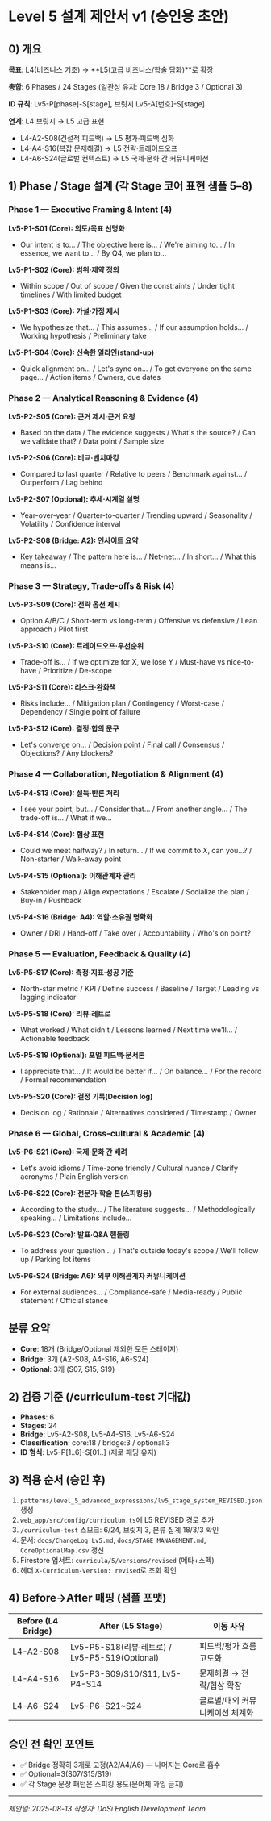 # Level 5 설계 제안서 v1 (승인용 초안)

## 0) 개요

**목표**: L4(비즈니스 기초) → **L5(고급 비즈니스/학술 담화)**로 확장

**총합**: 6 Phases / 24 Stages (일관성 유지: Core 18 / Bridge 3 / Optional 3)

**ID 규칙**: Lv5-P[phase]-S[stage], 브릿지 Lv5-A[번호]-S[stage]

**연계**: L4 브릿지 → L5 고급 표현
- L4-A2-S08(건설적 피드백) → L5 평가·피드백 심화
- L4-A4-S16(복잡 문제해결) → L5 전략·트레이드오프
- L4-A6-S24(글로벌 컨텍스트) → L5 국제·문화 간 커뮤니케이션

## 1) Phase / Stage 설계 (각 Stage 코어 표현 샘플 5–8)

### Phase 1 — Executive Framing & Intent (4)

**Lv5-P1-S01 (Core): 의도/목표 선명화**
- Our intent is to… / The objective here is… / We're aiming to… / In essence, we want to… / By Q4, we plan to…

**Lv5-P1-S02 (Core): 범위·제약 정의**  
- Within scope / Out of scope / Given the constraints / Under tight timelines / With limited budget

**Lv5-P1-S03 (Core): 가설·가정 제시**
- We hypothesize that… / This assumes… / If our assumption holds… / Working hypothesis / Preliminary take

**Lv5-P1-S04 (Core): 신속한 얼라인(stand-up)**
- Quick alignment on… / Let's sync on… / To get everyone on the same page… / Action items / Owners, due dates

### Phase 2 — Analytical Reasoning & Evidence (4)

**Lv5-P2-S05 (Core): 근거 제시·근거 요청**
- Based on the data / The evidence suggests / What's the source? / Can we validate that? / Data point / Sample size

**Lv5-P2-S06 (Core): 비교·벤치마킹**
- Compared to last quarter / Relative to peers / Benchmark against… / Outperform / Lag behind

**Lv5-P2-S07 (Optional): 추세·시계열 설명**
- Year-over-year / Quarter-to-quarter / Trending upward / Seasonality / Volatility / Confidence interval

**Lv5-P2-S08 (Bridge: A2): 인사이트 요약**
- Key takeaway / The pattern here is… / Net-net… / In short… / What this means is…

### Phase 3 — Strategy, Trade-offs & Risk (4)

**Lv5-P3-S09 (Core): 전략 옵션 제시**
- Option A/B/C / Short-term vs long-term / Offensive vs defensive / Lean approach / Pilot first

**Lv5-P3-S10 (Core): 트레이드오프·우선순위**
- Trade-off is… / If we optimize for X, we lose Y / Must-have vs nice-to-have / Prioritize / De-scope

**Lv5-P3-S11 (Core): 리스크·완화책**
- Risks include… / Mitigation plan / Contingency / Worst-case / Dependency / Single point of failure

**Lv5-P3-S12 (Core): 결정·합의 문구**
- Let's converge on… / Decision point / Final call / Consensus / Objections? / Any blockers?

### Phase 4 — Collaboration, Negotiation & Alignment (4)

**Lv5-P4-S13 (Core): 설득·반론 처리**
- I see your point, but… / Consider that… / From another angle… / The trade-off is… / What if we…

**Lv5-P4-S14 (Core): 협상 표현**
- Could we meet halfway? / In return… / If we commit to X, can you…? / Non-starter / Walk-away point

**Lv5-P4-S15 (Optional): 이해관계자 관리**
- Stakeholder map / Align expectations / Escalate / Socialize the plan / Buy-in / Pushback

**Lv5-P4-S16 (Bridge: A4): 역할·소유권 명확화**
- Owner / DRI / Hand-off / Take over / Accountability / Who's on point?

### Phase 5 — Evaluation, Feedback & Quality (4)

**Lv5-P5-S17 (Core): 측정·지표·성공 기준**
- North-star metric / KPI / Define success / Baseline / Target / Leading vs lagging indicator

**Lv5-P5-S18 (Core): 리뷰·레트로**
- What worked / What didn't / Lessons learned / Next time we'll… / Actionable feedback

**Lv5-P5-S19 (Optional): 포멀 피드백·문서톤**
- I appreciate that… / It would be better if… / On balance… / For the record / Formal recommendation

**Lv5-P5-S20 (Core): 결정 기록(Decision log)**
- Decision log / Rationale / Alternatives considered / Timestamp / Owner

### Phase 6 — Global, Cross-cultural & Academic (4)

**Lv5-P6-S21 (Core): 국제·문화 간 배려**
- Let's avoid idioms / Time-zone friendly / Cultural nuance / Clarify acronyms / Plain English version

**Lv5-P6-S22 (Core): 전문가·학술 톤(스피킹용)**
- According to the study… / The literature suggests… / Methodologically speaking… / Limitations include…

**Lv5-P6-S23 (Core): 발표·Q&A 핸들링**
- To address your question… / That's outside today's scope / We'll follow up / Parking lot items

**Lv5-P6-S24 (Bridge: A6): 외부 이해관계자 커뮤니케이션**
- For external audiences… / Compliance-safe / Media-ready / Public statement / Official stance

## 분류 요약
- **Core**: 18개 (Bridge/Optional 제외한 모든 스테이지)
- **Bridge**: 3개 (A2-S08, A4-S16, A6-S24)
- **Optional**: 3개 (S07, S15, S19)

## 2) 검증 기준 (/curriculum-test 기대값)

- **Phases**: 6
- **Stages**: 24
- **Bridge**: Lv5-A2-S08, Lv5-A4-S16, Lv5-A6-S24
- **Classification**: core:18 / bridge:3 / optional:3
- **ID 형식**: Lv5-P[1..6]-S[01..] (제로 패딩 유지)

## 3) 적용 순서 (승인 후)

1. `patterns/level_5_advanced_expressions/lv5_stage_system_REVISED.json` 생성
2. `web_app/src/config/curriculum.ts`에 L5 REVISED 경로 추가
3. `/curriculum-test` 스모크: 6/24, 브릿지 3, 분류 집계 18/3/3 확인
4. 문서: `docs/ChangeLog_Lv5.md`, `docs/STAGE_MANAGEMENT.md`, `CoreOptionalMap.csv` 갱신
5. Firestore 업서트: `curricula/5/versions/revised` (메타+스펙)
6. 헤더 `X-Curriculum-Version: revised`로 조회 확인

## 4) Before→After 매핑 (샘플 포맷)

| Before (L4 Bridge) | After (L5 Stage) | 이동 사유 |
|-------------------|------------------|-----------|
| L4-A2-S08 | Lv5-P5-S18(리뷰·레트로) / Lv5-P5-S19(Optional) | 피드백/평가 흐름 고도화 |
| L4-A4-S16 | Lv5-P3-S09/S10/S11, Lv5-P4-S14 | 문제해결 → 전략/협상 확장 |
| L4-A6-S24 | Lv5-P6-S21~S24 | 글로벌/대외 커뮤니케이션 체계화 |

## 승인 전 확인 포인트

- ✅ Bridge 정확히 3개로 고정(A2/A4/A6) — 나머지는 Core로 흡수
- ✅ Optional=3(S07/S15/S19)  
- ✅ 각 Stage 문장 패턴은 스피킹 용도(문어체 과잉 금지)

---
*제안일: 2025-08-13*
*작성자: DaSi English Development Team*